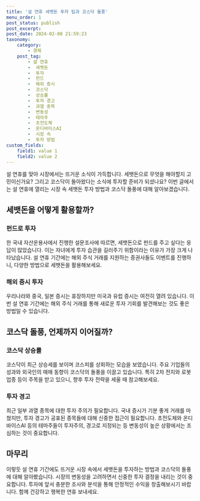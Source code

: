```yaml
---
title: '설 연휴 세뱃돈 투자 팁과 코스닥 돌풍'
menu_order: 1
post_status: publish
post_excerpt: 
post_date: 2024-02-08 21:59:23
taxonomy:
    category:
        - 경제
    post_tag:
        - 설 연휴
        -  세뱃돈
        -  투자
        -  펀드
        -  해외 증시
        -  코스닥
        -  상승률
        -  투자 경고
        -  과열 종목
        -  변동성
        -  테마주
        -  초전도체
        -  온디바이스AI
        -  시장 속
        -  투자 방법
custom_fields:
    field1: value 1
    field2: value 2
---
```


설 연휴를 맞아 시장에서는 뜨거운 소식이 가득합니다. 세뱃돈으로 무엇을 해야할지 고민이신가요? 그리고 코스닥이 돌아왔다는 소식에 투자할 준비가 되셨나요? 이번 글에서는 설 연휴에 열리는 시장 속 세뱃돈 투자 방법과 코스닥 돌풍에 대해 알아보겠습니다.
## 세뱃돈을 어떻게 활용할까?
### 펀드로 투자
한 국내 자산운용사에서 진행한 설문조사에 따르면, 세뱃돈으로 펀드를 주고 싶다는 응답이 많았습니다. 이는 자녀에게 투자 습관을 길러주기 위함이라는 이유가 가장 크게 나타났습니다. 설 연휴 기간에는 해외 주식 거래를 지원하는 증권사들도 이벤트를 진행하니, 다양한 방법으로 세뱃돈을 활용해보세요.
### 해외 증시 투자
우리나라와 중국, 일본 증시는 휴장하지만 미국과 유럽 증시는 여전히 열려 있습니다. 이번 설 연휴 기간에는 해외 주식 거래를 통해 새로운 투자 기회를 발견해보는 것도 좋은 방법일 수 있습니다.
## 코스닥 돌풍, 언제까지 이어질까?
### 코스닥 상승률
코스닥이 최근 상승세를 보이며 코스피를 상회하는 모습을 보였습니다. 주요 기업들의 성과와 외국인의 매매 동향이 코스닥의 돌풍을 이끌고 있습니다. 특히 2차 전지와 로봇 업종 등이 주목을 받고 있으니, 향후 투자 전략을 세울 때 참고해보세요.
### 투자 경고
최근 일부 과열 종목에 대한 투자 주의가 필요합니다. 국내 증시가 기분 좋게 거래를 마쳤지만, 투자 경고가 공표된 종목들에 대해 신중한 접근이 필요합니다. 초전도체와 온디바이스AI 등의 테마주들이 투자주의, 경고로 지정되는 등 변동성이 높은 상황에서는 조심하는 것이 중요합니다.
## 마무리
이렇듯 설 연휴 기간에도 뜨거운 시장 속에서 세뱃돈을 투자하는 방법과 코스닥의 돌풍에 대해 알아봤습니다. 시장의 변동성을 고려하면서 신중한 투자 결정을 내리는 것이 중요합니다. 투자에 앞서 충분한 조사와 분석을 통해 안정적인 수익을 창출해보시기 바랍니다. 함께 건강하고 행복한 연휴 보내세요.
